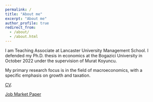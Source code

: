 ```yaml
---
permalink: /
title: "About me"
excerpt: "About me"
author_profile: true
redirect_from: 
  - /about/
  - /about.html
---
```


I am Teaching Associate at Lancaster University Management School. I defended my Ph.D. thesis in economics at the Bogazici University in October 2022 under the supervision of Murat Koyuncu.

My primary research focus is in the field of macroeconomics, with a specific emphasis on growth and taxation.

<span style="color:Black; font-size: 14px"> [CV](https://kubrahoke.github.io/cv). </span>

<span style="color:Black; font-size: 14px"> [Job Market Paper](https://kubrahoke.github.io/files/jobmarket.pdf) </span>


